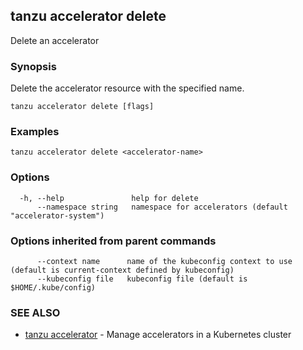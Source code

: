 ## tanzu accelerator delete

Delete an accelerator

### Synopsis

Delete the accelerator resource with the specified name.

```
tanzu accelerator delete [flags]
```

### Examples

```
tanzu accelerator delete <accelerator-name>
```

### Options

```
  -h, --help               help for delete
      --namespace string   namespace for accelerators (default "accelerator-system")
```

### Options inherited from parent commands

```
      --context name      name of the kubeconfig context to use (default is current-context defined by kubeconfig)
      --kubeconfig file   kubeconfig file (default is $HOME/.kube/config)
```

### SEE ALSO

* [tanzu accelerator](tanzu_accelerator.md)	 - Manage accelerators in a Kubernetes cluster

